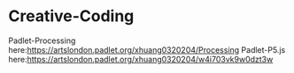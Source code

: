 # Creative-Coding
Padlet-Processing here:https://artslondon.padlet.org/xhuang0320204/Processing
Padlet-P5.js here:https://artslondon.padlet.org/xhuang0320204/w4i703vk9w0dzt3w
